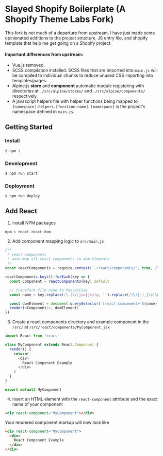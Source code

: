 # Slayed Shopify Boilerplate (A Shopify Theme Labs Fork)

This fork is not much of a departure from upstream. I have just made some opinionated additions to the project structure, JS entry file, and shopify template that help me get going on a Shopify project.

#### Important differences from upstream:
- Vue.js removed.
- SCSS compilation installed. SCSS files that are imported into `main.js` will be compiled to individual chunks to reduce unused CSS importing into templates/pages.
- Alpine.js **store** and **component** automatic module registering with directories at `./src/alpine/stores/` and `./src/alpine/components/` respectively. 
- A javascript helpers file with helper functions being mapped to `[namespace].helpers.[function-name]`. `[namespace]` is the project's namespace defined in `main.js`.


## Getting Started

### Install

```bash
$ npm i
```

### Development

```bash
$ npm run start
```

### Deployment

```bash
$ npm run deploy
```

## Add React

1. Install NPM packages

```bash
npm i react react-dom
```

2. Add component mapping logic to `src/main.js`

```javascript
/**
 * react components
 * auto-map all react components to dom elements
 */
const reactComponents = require.context('./react/components/', true, /\.(jsx|js)$/)

reactComponents.keys().forEach(key => {
  const Component = reactComponents(key).default

  // transform file name to PascalCase
  const name = key.replace(/\.(\/|jsx|js)/g, '').replace(/(\/|-|_|\s)\w/g, (match) => match.slice(1).toUpperCase()).replace(/^[A-Za-z]/, (match) => match.toUpperCase())

  const domElement = document.querySelector(`[react-component='${name}']`)
  render(<Component/>, domElement)
})
```

3. Create a react components directory and example component in the `/src/` at `/src/react/components/MyComponent.jsx`

```javascript
import React from 'react'

class MyComponent extends React.Component {
  render() {
    return(
      <div>
        React Component Example
      </div>
    )
  }
}

export default MyComponent
```

4. Insert an HTML element with the `react-component` attribute and the exact name of your component
```html
<div react-component="MyComponent"></div>
```

Your rendered component markup will now look like
```html
<div react-component="MyComponent">
  <div>
    React Component Example
  </div>
</div>
```